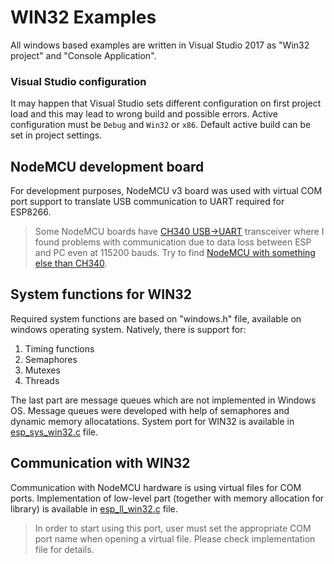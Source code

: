 # WIN32 Examples

All windows based examples are written in Visual Studio 2017 as "Win32 project" and "Console Application".

### Visual Studio configuration

It may happen that Visual Studio sets different configuration on first project load and this may lead to wrong build and possible errors. Active configuration must be `Debug` and `Win32` or `x86`. Default active build can be set in project settings.

## NodeMCU development board

For development purposes, NodeMCU v3 board was used with virtual COM port support
to translate USB communication to UART required for ESP8266.

> Some NodeMCU boards have [CH340 USB->UART](https://www.tindie.com/products/multicognitive/nodemcu-esp8266-v3-lua-ch340-wifi-dev-board/) transceiver where I found problems with communication due to data loss between ESP and PC even at 115200 bauds. Try to find [NodeMCU with something else than CH340](https://www.ebay.com/itm/NodeMcu-Amica-V3-ESP-12E-ESP12E-4MB-FLASH-Lua-WIFI-Networking-dev-board-ESP8266-/141778019163).

## System functions for WIN32

Required system functions are based on "windows.h" file, available on windows operating system. Natively, there is support for:
1. Timing functions
2. Semaphores
3. Mutexes
4. Threads

The last part are message queues which are not implemented in Windows OS. Message queues were developed with help of semaphores and dynamic memory allocatations. System port for WIN32 is available in [esp_sys_win32.c](/src/system/esp_sys_win32.c) file.

## Communication with WIN32

Communication with NodeMCU hardware is using virtual files for COM ports. 
Implementation of low-level part (together with memory allocation for library) is available in [esp_ll_win32.c](/src/system/esp_ll_win32.c) file.

> In order to start using this port, user must set the appropriate COM port name when opening a virtual file. Please check implementation file for details.

